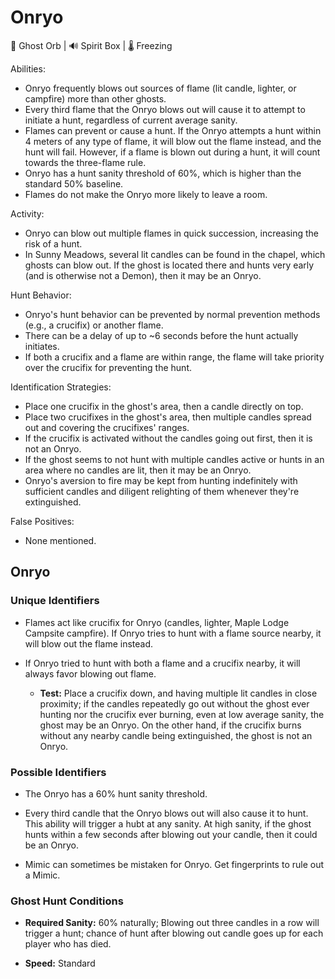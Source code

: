 # Onryo

🔮 Ghost Orb | 🔊 Spirit Box | 🌡️ Freezing

Abilities:

-   Onryo frequently blows out sources of flame (lit candle, lighter, or campfire) more than other ghosts.
-   Every third flame that the Onryo blows out will cause it to attempt to initiate a hunt, regardless of current average sanity.
-   Flames can prevent or cause a hunt. If the Onryo attempts a hunt within 4 meters of any type of flame, it will blow out the flame instead, and the hunt will fail. However, if a flame is blown out during a hunt, it will count towards the three-flame rule.
-   Onryo has a hunt sanity threshold of 60%, which is higher than the standard 50% baseline.
-   Flames do not make the Onryo more likely to leave a room.

Activity:

-   Onryo can blow out multiple flames in quick succession, increasing the risk of a hunt.
-   In Sunny Meadows, several lit candles can be found in the chapel, which ghosts can blow out. If the ghost is located there and hunts very early (and is otherwise not a Demon), then it may be an Onryo.

Hunt Behavior:

-   Onryo's hunt behavior can be prevented by normal prevention methods (e.g., a crucifix) or another flame.
-   There can be a delay of up to ~6 seconds before the hunt actually initiates.
-   If both a crucifix and a flame are within range, the flame will take priority over the crucifix for preventing the hunt.

Identification Strategies:

-   Place one crucifix in the ghost's area, then a candle directly on top.
-   Place two crucifixes in the ghost's area, then multiple candles spread out and covering the crucifixes' ranges.
-   If the crucifix is activated without the candles going out first, then it is not an Onryo.
-   If the ghost seems to not hunt with multiple candles active or hunts in an area where no candles are lit, then it may be an Onryo.
-   Onryo's aversion to fire may be kept from hunting indefinitely with sufficient candles and diligent relighting of them whenever they're extinguished.

False Positives:

-   None mentioned.


## Onryo	
### Unique Identifiers
* Flames act like crucifix for Onryo (candles, lighter, Maple Lodge Campsite campfire). If Onryo tries to hunt with a flame source nearby, it will blow out the flame instead. 

* If Onryo tried to hunt with both a flame and a crucifix nearby, it will always favor blowing out flame. 

  * **Test:** Place a crucifix down, and having multiple lit candles in close proximity; if the candles repeatedly go out without the ghost ever hunting nor the crucifix ever burning, even at low average sanity, the ghost may be an Onryo. On the other hand, if the crucifix burns without any nearby candle being extinguished, the ghost is not an Onryo.

### Possible Identifiers
* The Onryo has a 60% hunt sanity threshold.

* Every third candle that the Onryo blows out will also cause it to hunt. This ability will trigger a hubt at any sanity. At high sanity, if the ghost hunts within a few seconds after blowing out your candle, then it could be an Onryo.

* Mimic can sometimes be mistaken for Onryo. Get fingerprints to rule out a Mimic.

### Ghost Hunt Conditions
* **Required Sanity:** 60% naturally; Blowing out three candles in a row will trigger a hunt; chance of hunt after blowing out candle goes up for each player who has died.

* **Speed:** Standard

